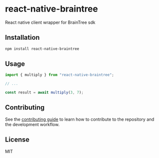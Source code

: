 # react-native-braintree

React native client wrapper for BrainTree sdk

## Installation

```sh
npm install react-native-braintree
```

## Usage

```js
import { multiply } from "react-native-braintree";

// ...

const result = await multiply(3, 7);
```

## Contributing

See the [contributing guide](CONTRIBUTING.md) to learn how to contribute to the repository and the development workflow.

## License

MIT

